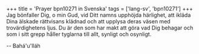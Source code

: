 +++
title = 'Prayer bpn10271 in Svenska'
tags = ['lang-sv', 'bpn10271']
+++
Jag bönfaller Dig, o min Gud, vid Ditt namns upphöjda härlighet, att ikläda Dina älskade rättvisans klädnad och att upplysa deras väsen med trovärdighetens ljus. Du är den som har makt att göra vad Dig behagar och som i sitt grepp håller tyglarna till allt, synligt och osynligt.

-- Bahá'u'lláh
